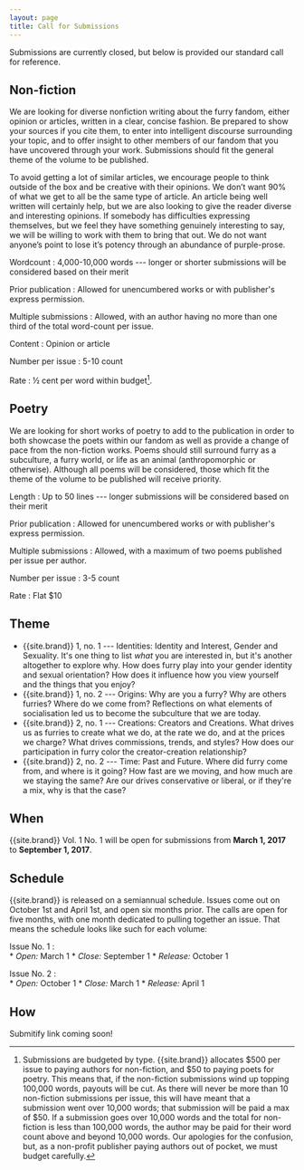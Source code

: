 ```yaml
---
layout: page
title: Call for Submissions
---
```


Submissions are currently closed, but below is provided our standard call for reference.

## Non-fiction

We are looking for diverse nonfiction writing about the furry fandom, either opinion or articles, written in a clear, concise fashion. Be prepared to show your sources if you cite them, to enter into intelligent discourse surrounding your topic, and to offer insight to other members of our fandom that you have uncovered through your work. Submissions should fit the general theme of the volume to be published.

To avoid getting a lot of similar articles, we encourage people to think outside of the box and be creative with their opinions. We don’t want 90% of what we get to all be the same type of article. An article being well written will certainly help, but we are also looking to give the reader diverse and interesting opinions. If somebody has difficulties expressing themselves, but we feel they have something genuinely interesting to say, we will be willing to work with them to bring that out. We do not want anyone’s point to lose it’s potency through an abundance of purple-prose.

Wordcount
:   4,000-10,000 words --- longer or shorter submissions will be considered based on their merit

Prior publication
:   Allowed for unencumbered works or with publisher's express permission.

Multiple submissions
:   Allowed, with an author having no more than one third of the total word-count per issue.

Content
:   Opinion or article

Number per issue
:   5-10 count

Rate
:   &frac12; cent per word within budget[^budget].

## Poetry

We are looking for short works of poetry to add to the publication in order to both showcase the poets within our fandom as well as provide a change of pace from the non-fiction works. Poems should still surround furry as a subculture, a furry world, or life as an animal (anthropomorphic or otherwise). Although all poems will be considered, those which fit the theme of the volume to be published will receive priority.

Length
:   Up to 50 lines --- longer submissions will be considered based on their merit

Prior publication
:   Allowed for unencumbered works or with publisher's express permission.

Multiple submissions
:   Allowed, with a maximum of two poems published per issue per author.

Number per issue
:   3-5 count

Rate
:   Flat $10

## Theme

* {{site.brand}} 1, no. 1 --- Identities: Identity and Interest, Gender and Sexuality.  It's one thing to list *what* you are interested in, but it's another altogether to explore why.  How does furry play into your gender identity and sexual orientation?  How does it influence how you view yourself and the things that you enjoy?
* <span class="next-opening">{{site.brand}} 1, no. 2 --- Origins: Why are you a furry?  Why are others furries?  Where do we come from?  Reflections on what elements of socialisation led us to become the subculture that we are today.</span>
* <span class="not-yet-applicable">{{site.brand}} 2, no. 1 --- Creations: Creators and Creations.  What drives us as furries to create what we do, at the rate we do, and at the prices we charge?  What drives commissions, trends, and styles?  How does our participation in furry color the creator-creation relationship?</span>
* <span class="not-yet-applicable">{{site.brand}} 2, no. 2 --- Time: Past and Future.  Where did furry come from, and where is it going?  How fast are we moving, and how much are we staying the same?  Are our drives conservative or liberal, or if they're a mix, why is that the case?</span>

## When

{{site.brand}} Vol. 1 No. 1 will be open for submissions from **March 1, 2017** to **September 1, 2017**.

## Schedule

{{site.brand}} is released on a semiannual schedule. Issues come out on October 1st and April 1st, and open six months prior. The calls are open for five months, with one month dedicated to pulling together an issue. That means the schedule looks like such for each volume:

Issue No. 1
:  
    * *Open:* March 1
    * *Close:* September 1
    * *Release:* October 1

Issue No. 2
:  
    * *Open:* October 1
    * *Close:* March 1
    * *Release:* April 1

## How

Submitify link coming soon!

[^budget]: Submissions are budgeted by type. {{site.brand}} allocates $500 per issue to paying authors for non-fiction, and $50 to paying poets for poetry. This means that, if the non-fiction submissions wind up topping 100,000 words, payouts will be cut. As there will never be more than 10 non-fiction submissions per issue, this will have meant that a submission went over 10,000 words; that submission will be paid a max of $50. If a submission goes over 10,000 words and the total for non-fiction is less than 100,000 words, the author may be paid for their word count above and beyond 10,000 words. Our apologies for the confusion, but, as a non-profit publisher paying authors out of pocket, we must budget carefully.
